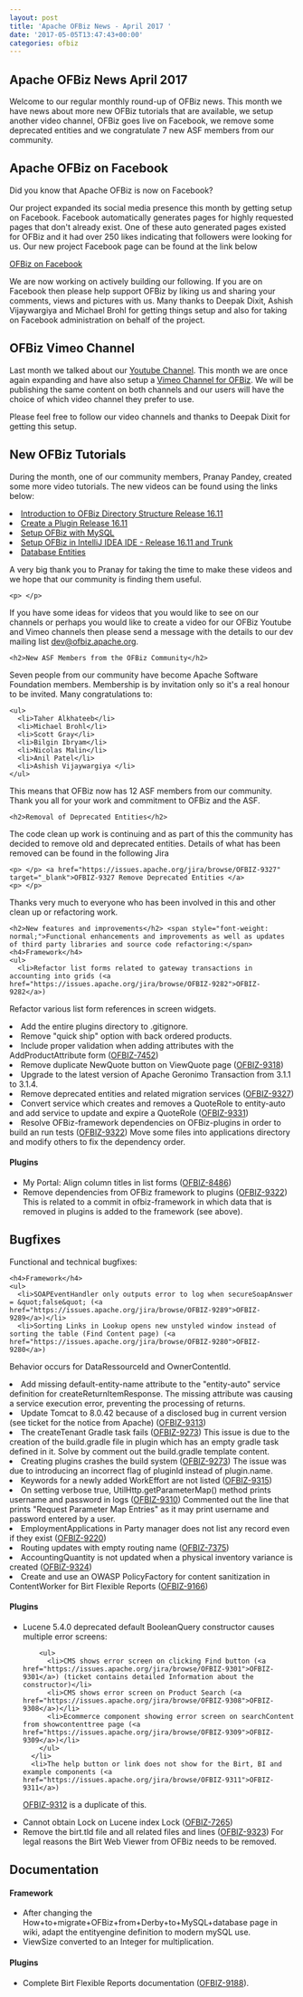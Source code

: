 ```yaml
---
layout: post
title: 'Apache OFBiz News - April 2017 '
date: '2017-05-05T13:47:43+00:00'
categories: ofbiz
---
```

<h2>Apache OFBiz News April 2017 </h2>
Welcome to our regular monthly round-up of OFBiz news.
This month we have news about more new OFBiz tutorials that are available, we setup another video channel, OFBiz goes live on Facebook, we remove some deprecated entities and we congratulate 7 new ASF members from our community.
<!--more--> 
  <h2>Apache OFBiz on Facebook</h2>
Did you know that Apache OFBiz is now on Facebook? 

  
  
  
  
  
  
  
  <p> </p>
Our project expanded its social media presence this month by getting setup on Facebook. Facebook automatically generates pages for highly requested pages that don't already exist. One of these auto generated pages existed for OFBiz and it had over 250 likes indicating that followers were looking for us. Our new project Facebook page can be found at the link below
  
  
  
  
  
  
  
  
  <p> </p> <a href="https://s.apache.org/wP4E" target="_blank">OFBiz on Facebook</a> 
  <p> </p>
We are now working on actively building our following. If you are on Facebook then please help support OFBiz by liking us and sharing your comments, views and pictures with us. Many thanks to Deepak Dixit, Ashish Vijaywargiya and Michael Brohl for getting things setup and also for taking on Facebook administration on behalf of the project.
  
  
  
  
  
  
  
  
  <h2>OFBiz Vimeo Channel</h2>
Last month we talked about our <a href="https://www.youtube.com/user/ofbiz" target="_blank">Youtube Channel</a>. This month we are once again expanding and have also setup a <a href="https://vimeo.com/channels/apacheofbiz">Vimeo Channel for OFBiz</a>.
We will be publishing the same content on both channels and our users will have the choice of which video channel they prefer to use.

  
  
  
  
  
  
  
  <p> </p>
Please feel free to follow our video channels and thanks to Deepak Dixit for getting this setup.

  
  
  
  
  
  
  
  <h2>New OFBiz Tutorials</h2>
During the month, one of our community members, Pranay Pandey, created some more video tutorials. The new videos can be found using the links below:

  
  
  
  
  
  
  
  <p> </p> <oll> 
    <li><a href="https://youtu.be/uMs5eedtHYo" target="_blank">Introduction to OFBiz Directory Structure Release 16.11</a></li> 
    <li><a href="https://youtu.be/d14-emy5lSE" target="_blank">Create a Plugin Release 16.11</a></li> 
    <li><a href="https://youtu.be/Lzmv0DCC5N4" target="_blank">Setup OFBiz with MySQL</a></li> 
    <li><a href="https://youtu.be/mxToh2rX7NY" target="_blank">Setup OFBiz in IntelliJ IDEA IDE - Release 16.11 and Trunk</a></li> 
    <li><a href="https://youtu.be/UWceeQwk-Ho" target="_blank">Database Entities</a></li> 
    <p> </p>
A very big thank you to Pranay for taking the time to make these videos and we hope that our community is finding them useful. 

    
    
    
    
    
    
    
    <p> </p>
If you have some ideas for videos that you would like to see on our channels or perhaps you would like to create a video for our OFBiz Youtube and Vimeo channels then please send a message with the details to our dev mailing list <a href="https://lists.apache.org/list.html?dev@ofbiz.apache.org">dev@ofbiz.apache.org</a>.

    
    
    
    
    
    
    
    <h2>New ASF Members from the OFBiz Community</h2>
Seven people from our community have become Apache Software Foundation members. Membership is by invitation only so it's a real honour to be invited. Many congratulations to:
    
    
    
    
    
    
    
    
    <ul> 
      <li>Taher Alkhateeb</li> 
      <li>Michael Brohl</li> 
      <li>Scott Gray</li> 
      <li>Bilgin Ibryam</li> 
      <li>Nicolas Malin</li> 
      <li>Anil Patel</li> 
      <li>Ashish Vijaywargiya </li> 
    </ul>
This means that OFBiz now has 12 ASF members from our community. Thank you all for your work and commitment to OFBiz and the ASF.

    
    
    
    
    
    
    
    <h2>Removal of Deprecated Entities</h2>
The code clean up work is continuing and as part of this the community has decided to remove old and deprecated entities. Details of what has been removed can be found in the following Jira


    
    
    
    
    
    
    
    <p> </p> <a href="https://issues.apache.org/jira/browse/OFBIZ-9327" target="_blank">OFBIZ-9327 Remove Deprecated Entities </a> 
    <p> </p>
Thanks very much to everyone who has been involved in this and other clean up or refactoring work.
    
    

    
    
    
    
    
    <h2>New features and improvements</h2> <span style="font-weight: normal;">Functional enhancements and improvements as well as updates of third party libraries and source code refactoring:</span> 
    <h4>Framework</h4> 
    <ul> 
      <li>Refactor list forms related to gateway transactions in accounting into grids (<a href="https://issues.apache.org/jira/browse/OFBIZ-9282">OFBIZ-9282</a>)
Refactor various list form references in screen widgets.</li> 
      <li>Add the entire plugins directory to .gitignore.</li> 
      <li>Remove &quot;quick ship&quot; option with back ordered products.</li> 
      <li>Include proper validation when adding attributes with the AddProductAttribute form (<a href="https://issues.apache.org/jira/browse/OFBIZ-7452">OFBIZ-7452</a>)</li> 
      <li>Remove duplicate NewQuote button on ViewQuote page (<a href="https://issues.apache.org/jira/browse/OFBIZ-9318">OFBIZ-9318</a>)</li> 
      <li>Upgrade to the latest version of Apache Geronimo Transaction from 3.1.1 to 3.1.4.</li> 
      <li>Remove deprecated entities and  related migration services (<a href="https://issues.apache.org/jira/browse/OFBIZ-9327">OFBIZ-9327</a>)</li> 
      <li>Convert service which creates and removes a QuoteRole to entity-auto and add service to update and expire a QuoteRole (<a href="https://issues.apache.org/jira/browse/OFBIZ-9331">OFBIZ-9331</a>)</li> 
      <li>Resolve OFBiz-framework dependencies on OFBiz-plugins in order to build an run tests (<a href="https://issues.apache.org/jira/browse/OFBIZ-9322">OFBIZ-9322</a>)
Move some files into applications directory and modify others to fix the dependency order.</li> 
    </ul> 
    <h4>Plugins</h4> 
    <ul> 
      <li>My Portal: Align column titles in list forms (<a href="https://issues.apache.org/jira/browse/OFBIZ-8486">OFBIZ-8486</a>)</li> 
      <li>Remove dependencies from OFBiz framework to plugins (<a href="https://issues.apache.org/jira/browse/OFBIZ-9322">OFBIZ-9322</a>)
This is related to a commit in ofbiz-framework in which data that is removed in plugins is added to the framework (see above).</li> 
    </ul> 
    <h2>Bugfixes</h2>
Functional and technical bugfixes:

    
    
    
    
    
    <h4>Framework</h4> 
    <ul> 
      <li>SOAPEventHandler only outputs error to log when secureSoapAnswer = &quot;false&quot; (<a href="https://issues.apache.org/jira/browse/OFBIZ-9289">OFBIZ-9289</a>)</li> 
      <li>Sorting Links in Lookup opens new unstyled window instead of sorting the table (Find Content page) (<a href="https://issues.apache.org/jira/browse/OFBIZ-9280">OFBIZ-9280</a>)
Behavior occurs for DataRessourceId and OwnerContentId.</li> 
      <li>Add missing default-entity-name attribute to the &quot;entity-auto&quot; service definition for createReturnItemResponse. The missing attribute was causing a service execution error, preventing the processing of returns.</li> 
      <li>Update Tomcat to 8.0.42 because of a disclosed bug in current version (see ticket for the notice from Apache) (<a href="https://issues.apache.org/jira/browse/OFBIZ-9313">OFBIZ-9313</a>)</li> 
      <li>The createTenant Gradle task fails (<a href="https://issues.apache.org/jira/browse/OFBIZ-9273">OFBIZ-9273</a>)
This issue is due to the creation of the build.gradle file in plugin which has an empty gradle task defined in it. Solve by comment out the build.gradle template content.</li> 
      <li>Creating plugins crashes the build system (<a href="https://issues.apache.org/jira/browse/OFBIZ-9273">OFBIZ-9273</a>)
The issue was due to introducing an incorrect flag of pluginId instead of plugin.name.</li> 
      <li>Keywords for a newly added WorkEffort are not listed (<a href="https://issues.apache.org/jira/browse/OFBIZ-9315">OFBIZ-9315</a>)</li> 
      <li>On setting verbose true, UtilHttp.getParameterMap() method prints username and password in logs (<a href="https://issues.apache.org/jira/browse/OFBIZ-9310">OFBIZ-9310</a>)
Commented out the line that prints &quot;Request Parameter Map Entries&quot; as it may print username and password entered by a user.</li> 
      <li>EmploymentApplications in Party manager does not list any record even if they exist (<a href="https://issues.apache.org/jira/browse/OFBIZ-9220">OFBIZ-9220</a>)</li> 
      <li>Routing updates with empty routing name (<a href="https://issues.apache.org/jira/browse/OFBIZ-7375">OFBIZ-7375</a>)</li> 
      <li>AccountingQuantity is not updated when a physical inventory variance is created (<a href="https://issues.apache.org/jira/browse/OFBIZ-9324">OFBIZ-9324</a>)</li> 
      <li>Create and use an OWASP PolicyFactory for content sanitization in ContentWorker for Birt Flexible Reports (<a href="https://issues.apache.org/jira/browse/OFBIZ-9166">OFBIZ-9166</a>)</li> 
    </ul> 
    <h4>Plugins</h4> 
    <ul> 
      <li>Lucene 5.4.0 deprecated default BooleanQuery constructor causes multiple error screens:

        
        
        
        
        
        <ul> 
          <li>CMS shows error screen on clicking Find button (<a href="https://issues.apache.org/jira/browse/OFBIZ-9301">OFBIZ-9301</a>) (ticket contains detailed Information about the constructor)</li> 
          <li>CMS shows error screen on Product Search (<a href="https://issues.apache.org/jira/browse/OFBIZ-9308">OFBIZ-9308</a>)</li> 
          <li>Ecommerce component showing error screen on searchContent from showcontenttree page (<a href="https://issues.apache.org/jira/browse/OFBIZ-9309">OFBIZ-9309</a>)</li> 
        </ul> 
      </li> 
      <li>The help button or link does not show for the Birt, BI and example components (<a href="https://issues.apache.org/jira/browse/OFBIZ-9311">OFBIZ-9311</a>)
<a href="https://issues.apache.org/jira/browse/OFBIZ-9312">OFBIZ-9312</a> is a duplicate of this.</li> 
      <li>Cannot obtain Lock on Lucene index Lock (<a href="https://issues.apache.org/jira/browse/OFBIZ-7265">OFBIZ-7265</a>)</li> 
      <li>Remove the birt.tld file and all related files and lines (<a href="https://issues.apache.org/jira/browse/OFBIZ-9323">OFBIZ-9323</a>)
For legal reasons the Birt Web Viewer from OFBiz needs to be removed.</li> 
    </ul> 
    <h2>Documentation</h2> 
    <h4>Framework</h4> 
    <ul> 
      <li>After changing the How+to+migrate+OFBiz+from+Derby+to+MySQL+database page in wiki, adapt the entityengine definition to modern mySQL use.</li> 
      <li>ViewSize converted to an Integer for multiplication.</li> 
    </ul> 
    <h4>Plugins</h4> 
    <ul> 
      <li>Complete Birt Flexible Reports documentation (<a href="https://issues.apache.org/jira/browse/OFBIZ-9188">OFBIZ-9188</a>).</li> 
    </ul> </oll>
